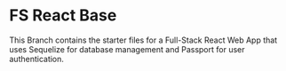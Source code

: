 # FS React Base
This Branch contains the starter files for a Full-Stack React Web App that uses Sequelize for database management and Passport for user authentication.